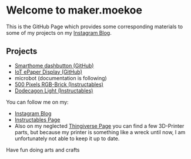 # Welcome to maker.moekoe

This is the GitHub Page which provides some corresponding materials to some of my projects on my [Instagram Blog](https://www.instagram.com/maker.moekoe/).

## Projects

- [Smarthome dashbutton (GitHub)](https://github.com/makermoekoe/Smarthome-dashbutton)
- [IoT ePaper Display (GitHub)](https://github.com/makermoekoe/IoT-ePaper-Display)
- microbot (documentation is following)
- [500 Pixels RGB-Brick (Instructables)](https://www.instructables.com/id/500-LED-Pixel-RGB-Brick/)
- [Dodecagon Light (Instructables)](https://www.instructables.com/id/Dodecagon-Light-With-RGB-Lightbulbs-and-Wifi/)


You can follow  me on my:
- [Instagram Blog](https://www.instagram.com/maker.moekoe/)
- [Instructables Page](https://www.instructables.com/member/moekoe/)
- Also on my neglected [Thingiverse Page](https://www.thingiverse.com/makermoekoe/designs) you can find a few 3D-Printer parts, but because my printer is something like a wreck until now, I am unfortunately not able to keep it up to date.

Have fun doing arts and crafts
